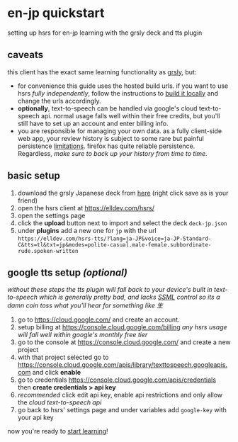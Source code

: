 # en-jp quickstart

setting up hsrs for en-jp learning with the grsly deck and tts plugin

## caveats

this client has the exact same learning functionality as [grsly](https://grsly.com), but:

- for convenience this guide uses the hosted build urls. if you want to use hsrs _fully independently_, follow the instructions to [build it locally](../../readme.md#run-locally) and change the urls accordingly.
- **optionally**, text-to-speech can be handled via google's cloud text-to-speech api. normal usage falls well within their free credits, but you'll still have to set up an account and enter billing info.
- you are responsible for managing your own data. as a fully client-side web app, your review history is subject to some rare but painful persistence [limitations](https://developer.mozilla.org/en-US/docs/Web/API/Storage_API/Storage_quotas_and_eviction_criteria#does_browser-stored_data_persist). firefox has quite reliable persistence. Regardless, _make sure to back up your history from time to time._

## basic setup

1.  download the grsly Japanese deck from [here](https://app.grsly.com/jp.deck.json) (right click save as is your friend)
2.  open the hsrs client at https://elldev.com/hsrs/
3.  open the settings page
4.  click the **upload** button next to import and select the deck `deck-jp.json`
5.  under **plugins** add a new one for `jp` with the url `https://elldev.com/hsrs-tts/?lang=ja-JP&voice=ja-JP-Standard-C&tts=tl&txt=jp&modes=polite-casual.male-female.subbordinate-rude.spoken-written`

## google tts setup _(optional)_

_without these steps the tts plugin will fall back to your device's built in text-to-speech which is generally pretty bad, and lacks [SSML](https://www.w3.org/TR/speech-synthesis11/) control so its a damn coin toss what you'll hear for something like 生_

1. go to https://cloud.google.com/ and create an account.
2. setup billing at https://console.cloud.google.com/billing _any hsrs usage will fall well within google's monthly free tier_
3. go to the console at https://console.cloud.google.com/ and create a new project
4. with that project selected go to https://console.cloud.google.com/apis/library/texttospeech.googleapis.com and click **enable**
5. go to credentials https://console.cloud.google.com/apis/credentials then **create credentials > api key**
6. _recommended_ click edit api key, enable api restrictions and only allow the _cloud text-to-speech api_
7. go back to hsrs' settings page and under variables add `google-key` with your api key

now you're ready to [start learning](./learning.md)!
